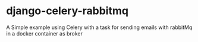 # django-celery-rabbitmq
A Simple example using Celery with a task for sending emails with rabbitMq in a docker container as broker 
